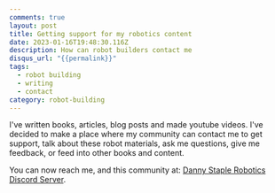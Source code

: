 ```yaml
---
comments: true
layout: post
title: Getting support for my robotics content
date: 2023-01-16T19:48:30.116Z
description: How can robot builders contact me
disqus_url: "{{permalink}}"
tags:
  - robot building
  - writing
  - contact
category: robot-building
---
```

I've written books, articles, blog posts and made youtube videos. I've decided to make a place where my community can contact me to get support, talk about these robot materials, ask me questions, give me feedback, or feed into other books and content.

You can now reach me, and this community at:
[Danny Staple Robotics Discord Server](https://discord.gg/4kcSNf4Npp).
